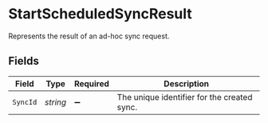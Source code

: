 # StartScheduledSyncResult

Represents the result of an ad-hoc sync request.


## Fields

| Field                                       | Type                                        | Required                                    | Description                                 |
| ------------------------------------------- | ------------------------------------------- | ------------------------------------------- | ------------------------------------------- |
| `SyncId`                                    | *string*                                    | :heavy_minus_sign:                          | The unique identifier for the created sync. |